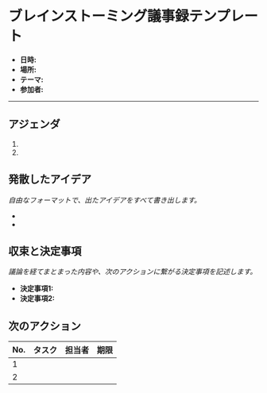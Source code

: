 # ブレインストーミング議事録テンプレート

- **日時:**
- **場所:**
- **テーマ:**
- **参加者:**

---

## アジェンダ
1. 
2. 

## 発散したアイデア

*自由なフォーマットで、出たアイデアをすべて書き出します。*

- 
- 

## 収束と決定事項

*議論を経てまとまった内容や、次のアクションに繋がる決定事項を記述します。*

- **決定事項1:**
- **決定事項2:**

## 次のアクション

| No. | タスク | 担当者 | 期限 |
| :-- | :--- | :--- | :--- |
| 1 | | | |
| 2 | | | |
